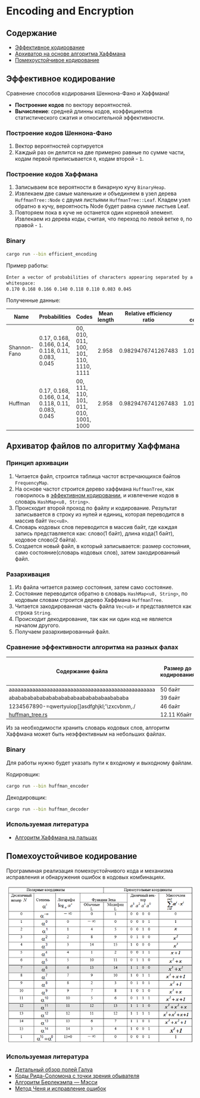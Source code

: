 # Encoding and Encryption

## Содержание

- [Эффективное кодирование](#эффективное-кодирование)
- [Архиватор на основе алгоритма Хаффмана](#архиватор-файлов-по-алгоритму-хаффмана)
- [Помехоустойчивое кодирование](#помехоустойчивое-кодирование)

## Эффективное кодирование

Сравнение способов кодирования Шеннона-Фано и Хаффмана!

- **Построение кодов** по вектору вероятностей.
- **Вычисление**: средней длинны кодов, коэффициентов статистического сжатия и относительной эффективности.

### Построение кодов Шеннона-Фано

1. Вектор вероятностей сортируется
2. Каждый раз он делится на две примерно равные по сумме части, кодам первой приписывается `0`, кодам второй - `1`.

### Построение кодов Хаффмана

1. Записываем все вероятности в бинарную кучу `BinaryHeap`.
2. Извлекаем две самые маленькие и объединяем в узел дерева `HuffmanTree::Node` с двумя листьями `HuffmanTree::Leaf`. Кладем узел обратно в кучу, вероятность Node будет равна сумме листьев Leaf.
3. Повторяем пока в куче не останется один корневой элемент. Извлекаем из дерева коды, считая, что переход по левой ветке `0`, по правой - `1`.

### Binary

```sh
cargo run --bin efficient_encoding
```

Пример работы:

```text
Enter a vector of probabilities of characters appearing separated by a whitespace:
0.170 0.168 0.166 0.140 0.118 0.110 0.083 0.045
```

Полученные данные:

| Name         | Probabilities                                         | Codes                                                     | Mean length | Relative efficiency ratio | Statistical compression ratio |
| ------------ | ----------------------------------------------------- | --------------------------------------------------------- | ----------- | ------------------------- | ----------------------------- |
| Shannon-Fano | 0.17, 0.168, 0.166, 0.14, 0.118, 0.11, 0.083, 0.045 | 00, 010, 011, 100, 101, 110, 1110, 1111 | 2.958       | 0.9829476741267483        | 1.0141987829614605            |
| Huffman      | 0.17, 0.168, 0.166, 0.14, 0.118, 0.11, 0.083, 0.045 | 00, 111, 110, 101, 011, 010, 1001, 1000 | 2.958       | 0.9829476741267483        | 1.0141987829614605            |

## Архиватор файлов по алгоритму Хаффмана

### Принцип архивации

1. Читается файл, строится таблица частот встречающихся байтов `FrequencyMap`.
2. На основе частот строится дерево хаффмана `HuffmanTree`, как говорилось в [эффективном кодировании](#построение-кодов-хаффмана), и извлечение кодов в словарь `HashMap<u8, String>`.
3. Происходит второй проход по файлу и кодирование. Результат записывается в строку из нулей и единиц, которая переводится в массив байт `Vec<u8>`.
4. Словарь кодовых слов переводится в массив байт, где каждая запись представляется как: слово(1 байт), длина кода(1 байт), кодовое слово(2 байта).
5. Создается новый файл, в который записывается: размер состояния, само состояние(словарь кодовых слов), затем закодированный файл.

### Разархивация

1. Из файла читается размер состояния, затем само состояние.
2. Состояние переводится обратно в словарь `HashMap<u8, String>`, по кодовым словам строится дерево Хаффмана `HuffmanTree`.
3. Читается закодированная часть файла `Vec<u8>` и представляется как строка `String`.
4. Происходит декодирование, так как ни один код не является началом другого.
5. Получаем разархивированный файл.

### Сравнение эффективности алгоритма на разных фалах

| Содержание файла                                          | Размер до кодирования | Размер после кодирования | Процент от исходного файла |
| --------------------------------------------------------- | --------------------- | ------------------------ | -------------------------- |
| aaaaaaaaaaaaaaaaaaaaaaaaaaaaaaaaaaaaaaaaaaaaaaaaaa        | 50 байт               | 22 байт                  | 44%                        |
| abababababababababababaababababaabababa                   | 39 байт               | 31 байт                  | 79.49%                     |
| 1234567890-=qwertyuiop[]asdfghjkl;'\zxcvbnm,./            | 46 байт               | 235 байт                 | 510.87%                    |
| [huffman_tree.rs](./archiver/src/huffman/huffman_tree.rs) | 12.11 Кбайт           | 7.14 Кбайт               | 58.94%                     |

Из за необходимости хранить словарь кодовых слов, алгоритм Хаффмана может быть неэффективным на небольших файлах.

### Binary

Для работы нужно будет указать пути к входному и выходному файлам.

Кодировщик:

```sh
cargo run --bin huffman_encoder
```

Декодировщик:

```sh
cargo run --bin huffman_decoder
```

### Используемая литература

- [Алгоритм Хаффмана на пальцах](https://habr.com/ru/articles/144200/)

## Помехоустойчивое кодирование

Программная реализация помехоустойчивого кода и механизма исправления и обнаружения ошибок в кодовых комбинациях.

![Поле Галуа](./.github/GF256.png)

### Используемая литература

- [Детальный обзор полей Галуа](https://habr.com/ru/articles/916740/)
- [Коды Рида-Соломона с точки зрения обывателя](https://asvk.cs.msu.ru/wp-content/uploads/2023/04/Kody-Rida-Solomona-1.pdf)
- [Алгоритм Берлекэмпа — Мэсси](https://ru.wikipedia.org/wiki/%D0%90%D0%BB%D0%B3%D0%BE%D1%80%D0%B8%D1%82%D0%BC_%D0%91%D0%B5%D1%80%D0%BB%D0%B5%D0%BA%D1%8D%D0%BC%D0%BF%D0%B0_%E2%80%94_%D0%9C%D1%8D%D1%81%D1%81%D0%B8)
- [Метод Ченя и исправление ошибок](https://studfile.net/preview/7328865/page:23/)
